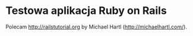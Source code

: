 # Testowa aplikacja Ruby on Rails	

Polecam http://railstutorial.org by Michael Hartl (http://michaelhartl.com/).
